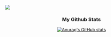 <img src="https://vitruvius.museumseven.com/render/600-600@2/dp-476821-22.jpg">

<h3 align="center"> My Github Stats </h3>
<div align="center">

[![Anurag's GitHub stats](https://github-readme-stats.vercel.app/api?flowerdonk)](https://github.com/anuraghazra/github-readme-stats)
